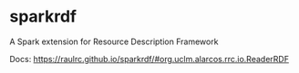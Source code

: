 # sparkrdf
A Spark extension for Resource Description Framework 

Docs: https://raulrc.github.io/sparkrdf/#org.uclm.alarcos.rrc.io.ReaderRDF
